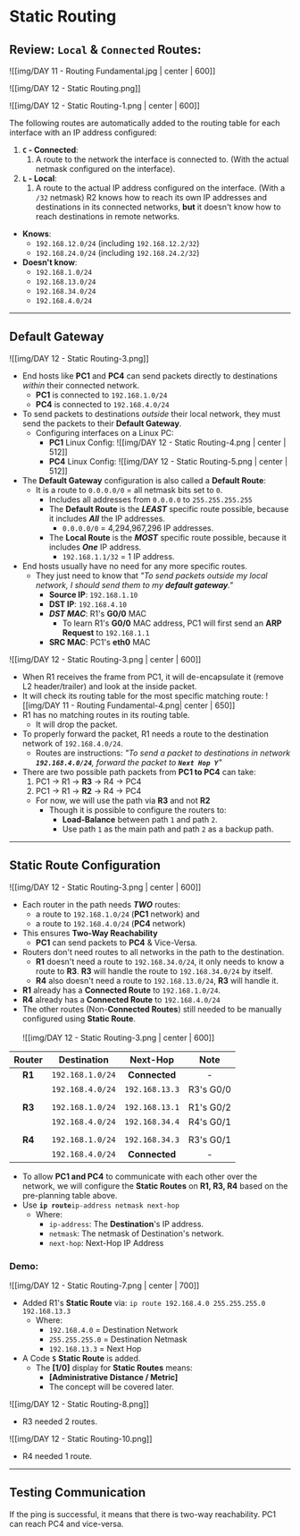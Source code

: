 # Static Routing

## Review: `Local` & `Connected` Routes:

![[img/DAY 11 - Routing Fundamental.jpg | center | 600]]

![[img/DAY 12 - Static Routing.png]]

![[img/DAY 12 - Static Routing-1.png | center | 600]]

The following routes are automatically added to the routing table for each interface with an IP address configured:
1. **`C` - Connected**:
	1. A route to the network the interface is connected to. (With the actual netmask configured on the interface).
2. **`L` - Local**:
	1. A route to the actual IP address configured on the interface. (With a `/32` netmask)
R2 knows how to reach its own IP addresses and destinations in its connected networks, **but** it doesn't know how to reach destinations in remote networks.
* **Knows**:
	* `192.168.12.0/24` (including `192.168.12.2/32`)
	* `192.168.24.0/24` (including `192.168.24.2/32`)
* **Doesn't know**:
	* `192.168.1.0/24`
	* `192.168.13.0/24`
	* `192.168.34.0/24`
	* `192.168.4.0/24`

<hr>

## Default Gateway

![[img/DAY 12 - Static Routing-3.png]]
* End hosts like **PC1** and **PC4** can send packets directly to destinations *within* their connected network.
	* **PC1** is connected to `192.168.1.0/24`
	* **PC4** is connected to `192.168.4.0/24`
* To send packets to destinations *outside* their local network, they must send the packets to their **Default Gateway**.
	* Configuring interfaces on a Linux PC:
		* **PC1** Linux Config:
			![[img/DAY 12 - Static Routing-4.png | center | 512]]
		* **PC4** Linux Config:
			![[img/DAY 12 - Static Routing-5.png | center | 512]]
* The **Default Gateway** configuration is also called a **Default Route**:
	* It is a route to `0.0.0.0/0` = all netmask bits set to `0`.
		* Includes all addresses from `0.0.0.0` to `255.255.255.255`
		* The **Default Route** is the ***LEAST*** specific route possible, because it includes ***All*** the IP addresses.
			* `0.0.0.0/0` = 4,294,967,296 IP addresses.
		* The **Local Route** is the ***MOST*** specific route possible, because it includes ***One*** IP address.
			* `192.168.1.1/32` = 1 IP address.
* End hosts usually have no need for any more specific routes.
	* They just need to know that *"To send packets outside my local network, I should send them to my **default gateway**."*
		* **Source IP**: `192.168.1.10`
		* **DST IP**: `192.168.4.10`
		* ***DST MAC***: R1's **G0/0** MAC
			* To learn R1's **G0/0** MAC address, PC1 will first send an **ARP Request** to `192.168.1.1`
		* **SRC MAC**: PC1's **eth0** MAC

![[img/DAY 12 - Static Routing-3.png | center | 600]]

* When R1 receives the frame from PC1, it will de-encapsulate it (remove L2 header/trailer) and look at the inside packet.
* It will check its routing table for the most specific matching route:
	![[img/DAY 11 - Routing Fundamental-4.png| center | 650]]
* R1 has no matching routes in its routing table.
	* It will drop the packet.
* To properly forward the packet, R1 needs a route to the destination network of `192.168.4.0/24`.
	* Routes are instructions: *"To send a packet to destinations in network **`192.168.4.0/24`**, forward the packet to **`Next Hop Y`**"*
* There are two possible path packets from **PC1 to PC4** can take:
	1. PC1 → R1 → **R3** → R4 → PC4
	2. PC1 → R1 → **R2** → R4 → PC4
	* For now, we will use the path via **R3** and not **R2**
		* Though it is possible to configure the routers to:
			* **Load-Balance** between path `1` and path `2`.
			* Use path `1` as the main path and path `2` as a backup path.

<hr>

## Static Route Configuration

![[img/DAY 12 - Static Routing-3.png | center | 600]]

* Each router in the path needs ***TWO*** routes:
	* a route to `192.168.1.0/24` (**PC1** network) and
	* a route to `192.168.4.0/24` (**PC4** network)
* This ensures **Two-Way Reachability** 
	* **PC1** can send packets to **PC4** & Vice-Versa.
* Routers don't need routes to all networks in the path to the destination.
	* **R1** doesn't need a route to `192.168.34.0/24`, it only needs to know a route to **R3**. **R3** will handle the route to `192.168.34.0/24` by itself.
	* **R4** also doesn't need a route to `192.168.13.0/24`, **R3** will handle it.
* **R1** already has a **Connected Route** to `192.168.1.0/24`.
* **R4** already has a **Connected Route** to `192.168.4.0/24`
* The other routes (Non-**Connected Routes**) still needed to be manually configured using **Static Route**.
<br><br>
![[img/DAY 12 - Static Routing-3.png | center | 600]]

| Router |   Destination    |    Next-Hop    |   Note    |
| :----: | :--------------: | :------------: | :-------: |
| **R1** | `192.168.1.0/24` | **Connected**  |     -     |
|        | `192.168.4.0/24` | `192.168.13.3` | R3's G0/0 |
|        |                  |                |           |
| **R3** | `192.168.1.0/24` | `192.168.13.1` | R1's G0/2 |
|        | `192.168.4.0/24` | `192.168.34.4` | R4's G0/1 |
|        |                  |                |           |
| **R4** | `192.168.1.0/24` | `192.168.34.3` | R3's G0/1 |
|        | `192.168.4.0/24` | **Connected**  |     -     |
* To allow **PC1 and PC4** to communicate with each other over the network, we will configure the **Static Routes** on **R1, R3, R4** based on the pre-planning table above.
* Use  **`ip route`**`ip-address netmask next-hop`
	* Where:
		* `ip-address`: The **Destination**'s IP address.
		* `netmask`: The netmask of Destination's network.
		* `next-hop`: Next-Hop IP Address
### Demo:

![[img/DAY 12 - Static Routing-7.png | center | 700]]

* Added R1's **Static Route** via: 
	`ip route 192.168.4.0 255.255.255.0 192.168.13.3`
	* Where:
		* `192.168.4.0` = Destination Network
		* `255.255.255.0` = Destination Netmask
		* `192.168.13.3` = Next Hop
* A Code **`S`** **Static Route** is added.
	* The **[1/0]** display for **Static Routes** means:
		* **[Administrative Distance / Metric]**
		* The concept will be covered later.

![[img/DAY 12 - Static Routing-8.png]]
* R3 needed 2 routes.

![[img/DAY 12 - Static Routing-10.png]]
* R4 needed 1 route.

<hr>

## Testing Communication

If the ping is successful, it means that there is two-way reachability.
PC1 can reach PC4 and vice-versa.
